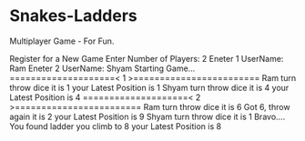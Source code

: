# Snakes-Ladders
Multiplayer Game - For Fun.

Register for a New Game
Enter Number of Players: 2
Eneter 1 UserName: Ram
Eneter 2 UserName: Shyam
Starting Game...
====================< 1 >========================
Ram turn
throw dice
it is 1
your Latest Position is 1
Shyam turn
throw dice
it is 4
your Latest Position is 4
====================< 2 >========================
Ram turn
throw dice
it is 6
Got 6, throw again
it is 2
your Latest Position is 9
Shyam turn
throw dice
it is 1
Bravo.... You found ladder
you climb to 8
your Latest Position is 8